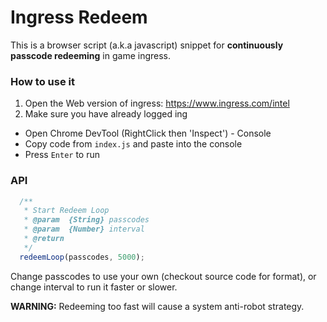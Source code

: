 # Ingress Redeem 

This is a browser script (a.k.a javascript) snippet for **continuously passcode redeeming** in game ingress.

### How to use it

1. Open the Web version of ingress: https://www.ingress.com/intel 
2. Make sure you have already logged ing
- Open Chrome DevTool (RightClick then 'Inspect') - Console
- Copy code from `index.js` and paste into the console
- Press `Enter` to run 

### API 

```javascript
  /**
   * Start Redeem Loop
   * @param  {String} passcodes
   * @param  {Number} interval
   * @return
   */
  redeemLoop(passcodes, 5000);
```

Change passcodes to use your own (checkout source code for format),
or change interval to run it faster or slower. 

**WARNING:** Redeeming too fast will cause a system anti-robot strategy.